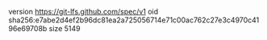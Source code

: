 version https://git-lfs.github.com/spec/v1
oid sha256:e7abe2d4ef2b96dc81ea2a725056714e71c00ac762c27e3c4970c4196e69708b
size 5149
